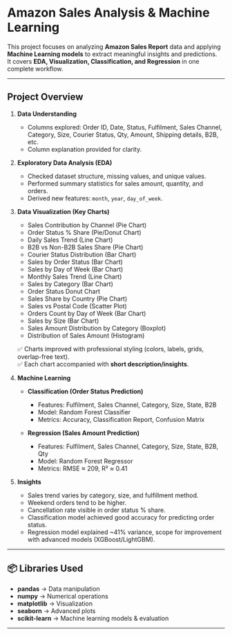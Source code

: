 # Amazon Sales Analysis & Machine Learning

This project focuses on analyzing **Amazon Sales Report** data and applying **Machine Learning models** to extract meaningful insights and predictions.  
It covers **EDA, Visualization, Classification, and Regression** in one complete workflow.

---

## Project Overview
1. **Data Understanding**  
   - Columns explored: Order ID, Date, Status, Fulfilment, Sales Channel, Category, Size, Courier Status, Qty, Amount, Shipping details, B2B, etc.  
   - Column explanation provided for clarity.  

2. **Exploratory Data Analysis (EDA)**  
   - Checked dataset structure, missing values, and unique values.  
   - Performed summary statistics for sales amount, quantity, and orders.  
   - Derived new features: `month`, `year`, `day_of_week`.  

3. **Data Visualization (Key Charts)**  
   - Sales Contribution by Channel (Pie Chart)  
   - Order Status % Share (Pie/Donut Chart)  
   - Daily Sales Trend (Line Chart)  
   - B2B vs Non-B2B Sales Share (Pie Chart)  
   - Courier Status Distribution (Bar Chart)  
   - Sales by Order Status (Bar Chart)  
   - Sales by Day of Week (Bar Chart)  
   - Monthly Sales Trend (Line Chart)  
   - Sales by Category (Bar Chart)  
   - Order Status Donut Chart  
   - Sales Share by Country (Pie Chart)  
   - Sales vs Postal Code (Scatter Plot)  
   - Orders Count by Day of Week (Bar Chart)  
   - Sales by Size (Bar Chart)  
   - Sales Amount Distribution by Category (Boxplot)  
   - Distribution of Sales Amount (Histogram)  

   ✅ Charts improved with professional styling (colors, labels, grids, overlap-free text).  
   ✅ Each chart accompanied with **short description/insights**.  

4. **Machine Learning**  
   - **Classification (Order Status Prediction)**  
     - Features: Fulfilment, Sales Channel, Category, Size, State, B2B  
     - Model: Random Forest Classifier  
     - Metrics: Accuracy, Classification Report, Confusion Matrix  

   - **Regression (Sales Amount Prediction)**  
     - Features: Fulfilment, Sales Channel, Category, Size, State, B2B, Qty  
     - Model: Random Forest Regressor  
     - Metrics: RMSE ≈ 209, R² ≈ 0.41  

5. **Insights**  
   - Sales trend varies by category, size, and fulfillment method.  
   - Weekend orders tend to be higher.  
   - Cancellation rate visible in order status % share.  
   - Classification model achieved good accuracy for predicting order status.  
   - Regression model explained ~41% variance, scope for improvement with advanced models (XGBoost/LightGBM).  

---

## 📦 Libraries Used
- **pandas** → Data manipulation  
- **numpy** → Numerical operations  
- **matplotlib** → Visualization  
- **seaborn** → Advanced plots  
- **scikit-learn** → Machine learning models & evaluation  

---

